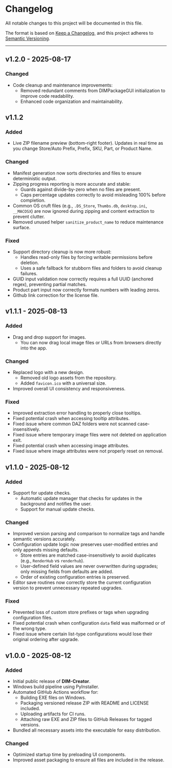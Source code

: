 # Changelog
All notable changes to this project will be documented in this file.

The format is based on [Keep a Changelog](https://keepachangelog.com/en/1.1.0/),
and this project adheres to [Semantic Versioning](https://semver.org/spec/v2.0.0.html).

---

## v1.2.0 - 2025-08-17
### Changed
- Code cleanup and maintenance improvements:
  - Removed redundant comments from DIMPackageGUI initialization to improve code readability.
  - Enhanced code organization and maintainability.

## v1.1.2
### Added
- Live ZIP filename preview (bottom-right footer). Updates in real time as you change Store/Auto Prefix, Prefix, SKU, Part, or Product Name.

### Changed
- Manifest generation now sorts directories and files to ensure deterministic output.  
- Zipping progress reporting is more accurate and stable:
  - Guards against divide-by-zero when no files are present.
  - Caps percentage updates correctly to avoid misleading 100% before completion.  
- Common OS cruft files (e.g., `.DS_Store`, `Thumbs.db`, `desktop.ini`, `__MACOSX`) are now ignored during zipping and content extraction to prevent clutter.  
- Removed unused helper `sanitize_product_name` to reduce maintenance surface.

### Fixed
- Support directory cleanup is now more robust:
  - Handles read-only files by forcing writable permissions before deletion.
  - Uses a safe fallback for stubborn files and folders to avoid cleanup failures.
- GUID input validation now correctly requires a full UUID (anchored regex), preventing partial matches.
- Product part input now correctly formats numbers with leading zeros.
- Github link correction for the license file.

## v1.1.1 - 2025-08-13
### Added
- Drag and drop support for images.
  - You can now drag local image files or URLs from browsers directly into the app.

### Changed
- Replaced logo with a new design.
  - Removed old logo assets from the repository.
  - Added `favicon.ico` with a universal size.
- Improved overall UI consistency and responsiveness.

### Fixed
- Improved extraction error handling to properly close tooltips.
- Fixed potential crash when accessing tooltip attributes.
- Fixed issue where common DAZ folders were not scanned case-insensitively.
- Fixed issue where temporary image files were not deleted on application exit.
- Fixed potential crash when accessing image attributes.
- Fixed issue where image attributes were not properly reset on removal.

## v1.1.0 - 2025-08-12
### Added
- Support for update checks.
  - Automatic update manager that checks for updates in the background and notifies the user.
  - Support for manual update checks.

### Changed
- Improved version parsing and comparison to normalize tags and handle semantic versions accurately.
- Configuration update logic now preserves user-modified entries and only appends missing defaults.
  - Store entries are matched case-insensitively to avoid duplicates (e.g., `RenderHub` vs `renderhub`).
  - User-defined field values are never overwritten during upgrades; only missing fields from defaults are added.
  - Order of existing configuration entries is preserved.
- Editor save routines now correctly store the current configuration version to prevent unnecessary repeated upgrades.

### Fixed
- Prevented loss of custom store prefixes or tags when upgrading configuration files.
- Fixed potential crash when configuration `data` field was malformed or of the wrong type.
- Fixed issue where certain list-type configurations would lose their original ordering after upgrade.

## v1.0.0 - 2025-08-12
### Added
- Initial public release of **DIM-Creator**.
- Windows build pipeline using PyInstaller.
- Automated GitHub Actions workflow for:
  - Building EXE files on Windows.
  - Packaging versioned release ZIP with README and LICENSE included.
  - Uploading artifacts for CI runs.
  - Attaching raw EXE and ZIP files to GitHub Releases for tagged versions.
- Bundled all necessary assets into the executable for easy distribution.

### Changed
- Optimized startup time by preloading UI components.
- Improved asset packaging to ensure all files are included in the release.